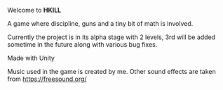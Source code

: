 
Welcome to <b>HKILL</b>

A game where discipline, guns and a tiny bit of math is involved.

Currently the project is in its alpha stage with 2 levels, 3rd will be added sometime in the future along with various bug fixes.

Made with Unity

Music used in the game is created by me. Other sound effects are taken from https://freesound.org/
